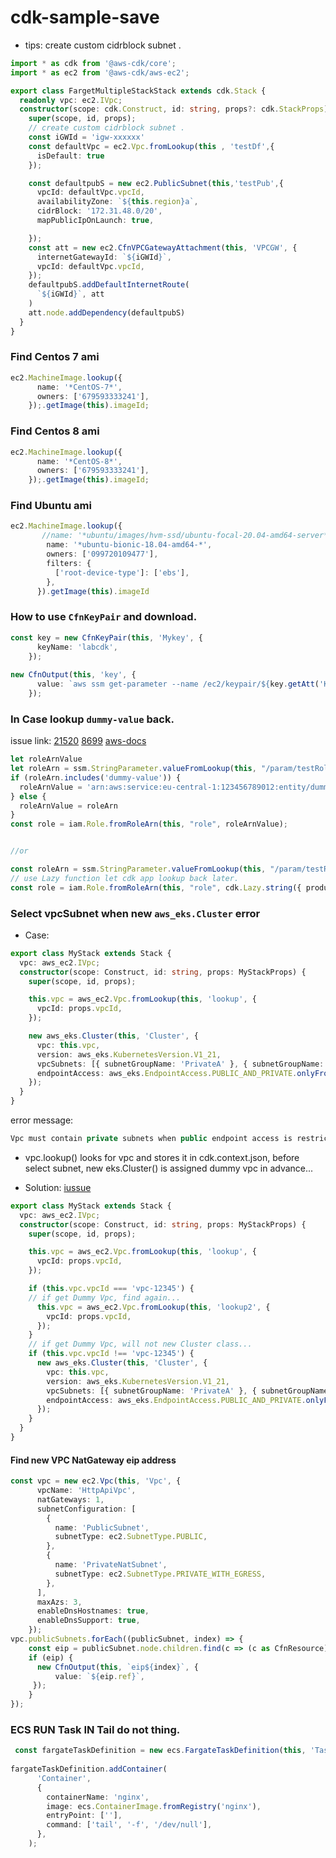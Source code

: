 # cdk-sample-save



- tips: create custom cidrblock subnet .
```typescript
import * as cdk from '@aws-cdk/core';
import * as ec2 from '@aws-cdk/aws-ec2';

export class FargetMultipleStackStack extends cdk.Stack {
  readonly vpc: ec2.IVpc;
  constructor(scope: cdk.Construct, id: string, props?: cdk.StackProps) {
    super(scope, id, props);
    // create custom cidrblock subnet .
    const iGWId = 'igw-xxxxxx'
    const defaultVpc = ec2.Vpc.fromLookup(this , 'testDf',{
      isDefault: true
    });

    const defaultpubS = new ec2.PublicSubnet(this,'testPub',{
      vpcId: defaultVpc.vpcId,
      availabilityZone: `${this.region}a`,
      cidrBlock: '172.31.48.0/20',
      mapPublicIpOnLaunch: true,

    });
    const att = new ec2.CfnVPCGatewayAttachment(this, 'VPCGW', {
      internetGatewayId: `${iGWId}`,
      vpcId: defaultVpc.vpcId,
    });
    defaultpubS.addDefaultInternetRoute(
      `${iGWId}`, att
    )
    att.node.addDependency(defaultpubS)
  }
}

```

### Find Centos 7 ami
```typescript
ec2.MachineImage.lookup({
      name: '*CentOS-7*',
      owners: ['679593333241'],
    });.getImage(this).imageId;
```
### Find Centos 8 ami
```typescript
ec2.MachineImage.lookup({
      name: '*CentOS-8*',
      owners: ['679593333241'],
    });.getImage(this).imageId;
```


### Find Ubuntu ami
```typescript
ec2.MachineImage.lookup({
       //name: '*ubuntu/images/hvm-ssd/ubuntu-focal-20.04-amd64-server*',
        name: '*ubuntu-bionic-18.04-amd64-*',
        owners: ['099720109477'],
        filters: {
          ['root-device-type']: ['ebs'],
        },
      }).getImage(this).imageId
```


### How to use `CfnKeyPair` and download.
```ts
const key = new CfnKeyPair(this, 'Mykey', {
      keyName: 'labcdk',
    });
    
new CfnOutput(this, 'key', {
      value: `aws ssm get-parameter --name /ec2/keypair/${key.getAtt('KeyPairId')} --region ${this.region} --with-decryption --query 'Parameter."Value"' --output text > ${key.keyName}.pem`,
    });
```

### In Case lookup `dummy-value` back.
issue link:
[21520](https://github.com/aws/aws-cdk/pull/21520)
[8699](https://github.com/aws/aws-cdk/issues/8699#issuecomment-976159825)
[aws-docs](https://docs.aws.amazon.com/cdk/api/v2/docs/aws-cdk-lib.aws_ssm-readme.html#lookup-existing-parameters)
```ts
let roleArnValue
let roleArn = ssm.StringParameter.valueFromLookup(this, "/param/testRoleArn");
if (roleArn.includes('dummy-value')) {
  roleArnValue = 'arn:aws:service:eu-central-1:123456789012:entity/dummy-value';
} else {
  roleArnValue = roleArn
}
const role = iam.Role.fromRoleArn(this, "role", roleArnValue);


//or

const roleArn = ssm.StringParameter.valueFromLookup(this, "/param/testRoleArn");
// use Lazy function let cdk app lookup back later.
const role = iam.Role.fromRoleArn(this, "role", cdk.Lazy.string({ produce: () => roleArn }));

```


### Select vpcSubnet when new `aws_eks.Cluster` error
- Case:
```ts
export class MyStack extends Stack {
  vpc: aws_ec2.IVpc;
  constructor(scope: Construct, id: string, props: MyStackProps) {
    super(scope, id, props);

    this.vpc = aws_ec2.Vpc.fromLookup(this, 'lookup', {
      vpcId: props.vpcId,
    });

    new aws_eks.Cluster(this, 'Cluster', {
      vpc: this.vpc,
      version: aws_eks.KubernetesVersion.V1_21,
      vpcSubnets: [{ subnetGroupName: 'PrivateA' }, { subnetGroupName: 'Public' }],
      endpointAccess: aws_eks.EndpointAccess.PUBLIC_AND_PRIVATE.onlyFrom('1.2.3.4/32'),
    });
  }
}
```
error message:
```ts
Vpc must contain private subnets when public endpoint access is restricted
```
- vpc.lookup() looks for vpc and stores it in cdk.context.json, before select subnet, new eks.Cluster() is assigned dummy vpc in advance...


- Solution: [iussue](https://github.com/aws/aws-cdk/issues/19425)
```ts
export class MyStack extends Stack {
  vpc: aws_ec2.IVpc;
  constructor(scope: Construct, id: string, props: MyStackProps) {
    super(scope, id, props);

    this.vpc = aws_ec2.Vpc.fromLookup(this, 'lookup', {
      vpcId: props.vpcId,
    });

    if (this.vpc.vpcId === 'vpc-12345') {
    // if get Dummy Vpc, find again...
      this.vpc = aws_ec2.Vpc.fromLookup(this, 'lookup2', {
        vpcId: props.vpcId,
      });
    }
    // if get Dummy Vpc, will not new Cluster class...
    if (this.vpc.vpcId !== 'vpc-12345') {
      new aws_eks.Cluster(this, 'Cluster', {
        vpc: this.vpc,
        version: aws_eks.KubernetesVersion.V1_21,
        vpcSubnets: [{ subnetGroupName: 'PrivateA' }, { subnetGroupName: 'Public' }],
        endpointAccess: aws_eks.EndpointAccess.PUBLIC_AND_PRIVATE.onlyFrom('1.2.3.4/32'),
      });
    }
  }
}
```

#### Find new VPC NatGateway eip address 
```ts
const vpc = new ec2.Vpc(this, 'Vpc', {
      vpcName: 'HttpApiVpc',
      natGateways: 1,
      subnetConfiguration: [
        {
          name: 'PublicSubnet',
          subnetType: ec2.SubnetType.PUBLIC,
        },
        {
          name: 'PrivateNatSubnet',
          subnetType: ec2.SubnetType.PRIVATE_WITH_EGRESS,
        },
      ],
      maxAzs: 3,
      enableDnsHostnames: true,
      enableDnsSupport: true,
    });
vpc.publicSubnets.forEach((publicSubnet, index) => {
    const eip = publicSubnet.node.children.find(c => (c as CfnResource).cfnResourceType === 'AWS::EC2::EIP') as ec2.CfnEIP;
    if (eip) {
      new CfnOutput(this, `eip${index}`, {
          value: `${eip.ref}`,
     });
    }
});
```



### ECS RUN Task IN Tail do not thing.
```ts
 const fargateTaskDefinition = new ecs.FargateTaskDefinition(this, 'TaskDef');
    
fargateTaskDefinition.addContainer(
      'Container',
      {
        containerName: 'nginx',
        image: ecs.ContainerImage.fromRegistry('nginx'),
        entryPoint: [''],
        command: ['tail', '-f', '/dev/null'],
      },
    );
```

